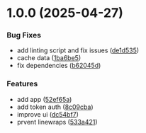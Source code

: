 # 1.0.0 (2025-04-27)


### Bug Fixes

* add linting script and fix issues ([de1d535](https://github.com/m4s-b3n/release-wars/commit/de1d53502d3b280a1808104b95c655be1c564865))
* cache data ([1ba6be5](https://github.com/m4s-b3n/release-wars/commit/1ba6be57dd9979c0d107a3d7119b4a74831fb8df))
* fix dependencies ([b62045d](https://github.com/m4s-b3n/release-wars/commit/b62045dd171a0f700e1b82e51e9151bfda7e3a6c))


### Features

* add app ([52ef65a](https://github.com/m4s-b3n/release-wars/commit/52ef65a49fa7d7f5232239bc9438fe5f6dd04747))
* add token auth ([8c09cba](https://github.com/m4s-b3n/release-wars/commit/8c09cba188260d02c5a668d2c759ecc2e4a5eb9a))
* improve ui ([dc54bf7](https://github.com/m4s-b3n/release-wars/commit/dc54bf7c40b202afc02f034b21afd3ffc35213f3))
* prvent linewraps ([533a421](https://github.com/m4s-b3n/release-wars/commit/533a42193fb832ddf809a5c58ecd6ddff6ccfb5c))
